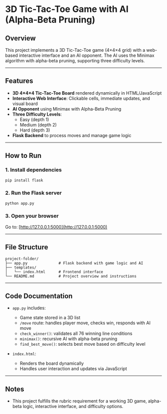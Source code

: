 # 3D Tic-Tac-Toe Game with AI (Alpha-Beta Pruning)

## Overview

This project implements a 3D Tic-Tac-Toe game (4×4×4 grid) with a web-based interactive interface and an AI opponent. The AI uses the Minimax algorithm with alpha-beta pruning, supporting three difficulty levels.

---

## Features

- **3D 4×4×4 Tic-Tac-Toe Board** rendered dynamically in HTML/JavaScript
- **Interactive Web Interface**: Clickable cells, immediate updates, and visual board
- **AI Opponent** using Minimax with Alpha-Beta Pruning
- **Three Difficulty Levels**:
  - Easy (depth 1)
  - Medium (depth 2)
  - Hard (depth 3)
- **Flask Backend** to process moves and manage game logic

---

## How to Run

### 1. Install dependencies

```bash
pip install flask
```

### 2. Run the Flask server

```bash
python app.py
```

### 3. Open your browser

Go to: [http://127.0.0.1:5000](http://127.0.0.1:5000)

---

## File Structure

```
project-folder/
├── app.py              # Flask backend with game logic and AI
├── templates/
│   └── index.html      # Frontend interface
└── README.md           # Project overview and instructions
```

---

## Code Documentation

- `app.py` includes:
  - Game state stored in a 3D list
  - `/move` route: handles player move, checks win, responds with AI move
  - `check_winner()`: validates all 76 winning line conditions
  - `minimax()`: recursive AI with alpha-beta pruning
  - `find_best_move()`: selects best move based on difficulty level

- `index.html`:
  - Renders the board dynamically
  - Handles user interaction and updates via JavaScript

---

## Notes

- This project fulfills the rubric requirement for a working 3D game, alpha-beta logic, interactive interface, and difficulty options.
